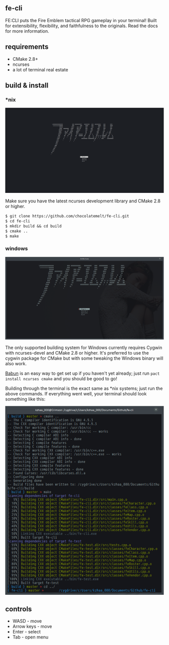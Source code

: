 fe-cli
------

FE:CLI puts the Fire Emblem tactical RPG gameplay in your terminal! Built for extensibility, flexibility, and faithfulness to the originals.
Read the docs for more information.

requirements
------------

 * CMake 2.8+
 * ncurses
 * a lot of terminal real estate

build & install
---------------

### *nix

![preview](screenshots/linux_screen.png)

Make sure you have the latest ncurses development library and CMake 2.8 or higher.

```
$ git clone https://github.com/chocolatemelt/fe-cli.git
$ cd fe-cli
$ mkdir build && cd build
$ cmake ..
$ make
```

### windows

![preview](screenshots/win_screen.png)

The only supported building system for Windows currently requires Cygwin with ncurses-devel and CMake 2.8 or higher. It's preferred to use the cygwin package for CMake but with some tweaking the Windows binary will also work.

[Babun](http://babun.github.io/) is an easy way to get set up if you haven't yet already; just run ```pact install ncurses cmake``` and you should be good to go!

Building through the terminal is the exact same as *nix systems; just run the above commands. If everything went well, your terminal should look something like this:

![babun/cygwin build](screenshots/win_compile.png)

controls
--------

 * WASD - move
 * Arrow keys - move
 * Enter - select
 * Tab - open menu
